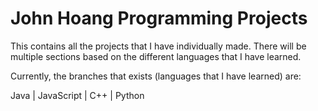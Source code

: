 # John Hoang Programming Projects
This contains all the projects that I have individually made.
There will be multiple sections based on the different languages that I have learned.

Currently, the branches that exists (languages that I have learned) are:

Java | JavaScript | C++ | Python
